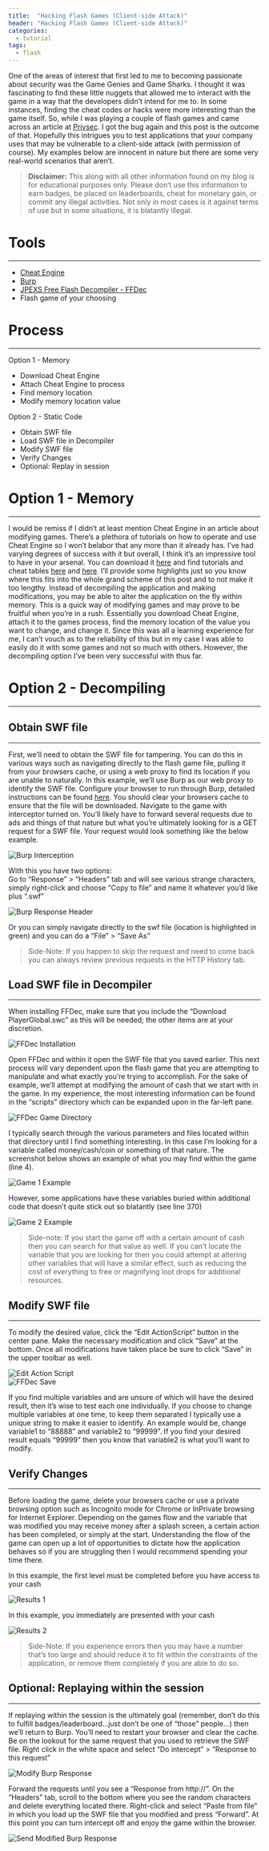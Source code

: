```yaml
---
title:  "Hacking Flash Games (Client-side Attack)"
header: "Hacking Flash Games (Client-side Attack)"
categories: 
  - tutorial
tags:
  - flash
---
```


One of the areas of interest that first led to me to becoming passionate about security was the Game Genies and Game Sharks. I thought it was fascinating to find these little nuggets that allowed me to interact with the game in a way that the developers didn’t intend for me to. In some instances, finding the cheat codes or hacks were more interesting than the game itself. So, while I was playing a couple of flash games and came across an article at [Privsec](https://privsec.blog/penetration-testing-flash-apps-aka-how-to-cheat-at-blackjack/). I got the bug again and this post is the outcome of that. Hopefully this intrigues you to test applications that your company uses that may be vulnerable to a client-side attack (with permission of course). My examples below are innocent in nature but there are some very real-world scenarios that aren’t.  

> **Disclaimer:** This along with all other information found on my blog is for educational purposes only. Please don’t use this information to earn badges, be placed on leaderboards, cheat for monetary gain, or commit any illegal activities. Not only in most cases is it against terms of use but in some situations, it is blatantly illegal.  

# Tools  
***

- [Cheat Engine](http://www.cheatengine.org/)
- [Burp](https://portswigger.net/burp)
- [JPEXS Free Flash Decompiler - FFDec](https://www.free-decompiler.com/flash/download/)
- Flash game of your choosing

# Process  
***

Option 1 - Memory
- Download Cheat Engine
- Attach Cheat Engine to process
- Find memory location
- Modify memory location value


Option 2 - Static Code
- Obtain SWF file
- Load SWF file in Decompiler
- Modify SWF file
- Verify Changes
- Optional: Replay in session

# Option 1 - Memory  
***

I would be remiss if I didn’t at least mention Cheat Engine in an article about modifying games. There’s a plethora of tutorials on how to operate and use Cheat Engine so I won’t belabor that any more than it already has. I’ve had varying degrees of success with it but overall, I think it’s an impressive tool to have in your arsenal. You can download it [here](http://www.cheatengine.org/downloads.php) and find tutorials and cheat tables [here](http://forum.cheatengine.org/viewforum.php?f=7) and [here](http://fearlessrevolution.com/). I’ll provide some highlights just so you know where this fits into the whole grand scheme of this post and to not make it too lengthy. Instead of decompiling the application and making modifications, you may be able to alter the application on the fly within memory. This is a quick way of modifying games and may prove to be fruitful when you’re in a rush. Essentially you download Cheat Engine, attach it to the games process, find the memory location of the value you want to change, and change it. Since this was all a learning experience for me, I can’t vouch as to the reliability of this but in my case I was able to easily do it with some games and not so much with others. However, the decompiling option I’ve been very successful with thus far.  

# Option 2 - Decompiling  
***

## Obtain SWF file  
***

First, we’ll need to obtain the SWF file for tampering. You can do this in various ways such as navigating directly to the flash game file, pulling it from your browsers cache, or using a web proxy to find its location if you are unable to naturally. In this example, we’ll use Burp as our web proxy to identify the SWF file. Configure your browser to run through Burp, detailed instructions can be found [here](https://support.portswigger.net/customer/portal/articles/1783055-configuring-your-browser-to-work-with-burp). You should clear your browsers cache to ensure that the file will be downloaded. Navigate to the game with interceptor turned on. You’ll likely have to forward several requests due to ads and things of that nature but what you’re ultimately looking for is a GET request for a SWF file. Your request would look something like the below example.   

![Burp Interception](/assets/images/flashburp1.jpg)  

With this you have two options:  
Go to “Response” > “Headers” tab and will see various strange characters, simply right-click and choose “Copy to file” and name it whatever you’d like plus “.swf”  

![Burp Response Header](/assets/images/flashburp2.jpg)  

Or you can simply navigate directly to the swf file (location is highlighted in green) and you can do a “File” > “Save As”  

> Side-Note: If you happen to skip the request and need to come back you can always review previous requests in the HTTP History tab.  

## Load SWF file in Decompiler  
***

When installing FFDec, make sure that you include the “Download PlayerGlobal.swc” as this will be needed; the other items are at your discretion.  

![FFDec Installation](/assets/images/flashffdecinstall.jpg)  

Open FFDec and within it open the SWF file that you saved earlier. This next process will vary dependent upon the flash game that you are attempting to manipulate and what exactly you’re trying to accomplish. For the sake of example, we’ll attempt at modifying the amount of cash that we start with in the game. In my experience, the most interesting information can be found in the “scripts” directory which can be expanded upon in the far-left pane.  

![FFDec Game Directory](/assets/images/flashgamefolder.jpg)  

I typically search through the various parameters and files located within that directory until I find something interesting. In this case I’m looking for a variable called money/cash/coin or something of that nature. The screenshot below shows an example of what you may find within the game (line 4).  

![Game 1 Example](/assets/images/flashexample1.jpg)  

However, some applications have these variables buried within additional code that doesn’t quite stick out so blatantly (see line 370)  

![Game 2 Example](/assets/images/flashexample2.jpg)  

> Side-note: If you start the game off with a certain amount of cash then you can search for that value as well. If you can’t locate the variable that you are looking for then you could attempt at altering other variables that will have a similar effect, such as reducing the cost of everything to free or magnifying loot drops for additional resources.  

## Modify SWF file  
***

To modify the desired value, click the “Edit ActionScript” button in the center pane. Make the necessary modification and click “Save” at the bottom. Once all modifications have taken place be sure to click “Save” in the upper toolbar as well.  

![Edit Action Script](/assets/images/flasheditaction.jpg)  
![FFDec Save](/assets/images/flashsave.jpg)  

If you find multiple variables and are unsure of which will have the desired result, then it’s wise to test each one individually. If you choose to change multiple variables at one time, to keep them separated I typically use a unique string to make it easier to identify. An example would be, change variable1 to “88888” and variable2 to “99999”. If you find your desired result equals “99999” then you know that variable2 is what you’ll want to modify.  

## Verify Changes  
***

Before loading the game, delete your browsers cache or use a private browsing option such as Incognito mode for Chrome or InPrivate browsing for Internet Explorer. Depending on the games flow and the variable that was modified you may receive money after a splash screen, a certain action has been completed, or simply at the start. Understanding the flow of the game can open up a lot of opportunities to dictate how the application behaves so if you are struggling then I would recommend spending your time there.  

In this example, the first level must be completed before you have access to your cash  

![Results 1](/assets/images/flashresults1.jpg)  

In this example, you immediately are presented with your cash
  
![Results 2](/assets/images/flashresults2.jpg)  

> Side-Note: If you experience errors then you may have a number that’s too large and should reduce it to fit within the constraints of the application, or remove them completely if you are able to do so.  

## Optional: Replaying within the session  
***

If replaying within the session is the ultimately goal (remember, don’t do this to fulfill badges/leaderboard…just don’t be one of “those” people…) then we’ll return to Burp. You’ll need to restart your browser and clear the cache. Be on the lookout for the same request that you used to retrieve the SWF file. Right click in the white space and select “Do intercept” > “Response to this request”  

![Modify Burp Response](/assets/images/flashresponse1.jpg)  

Forward the requests until you see a “Response from http://<SITE YOU ARE EXPECTING>”. On the “Headers” tab, scroll to the bottom where you see the random characters and delete everything located there. Right-click and select “Paste from file” in which you load up the SWF file that you modified and press “Forward”. At this point you can turn intercept off and enjoy the game within the browser.  

![Send Modified Burp Response](/assets/images/flashresponse2.jpg)  
